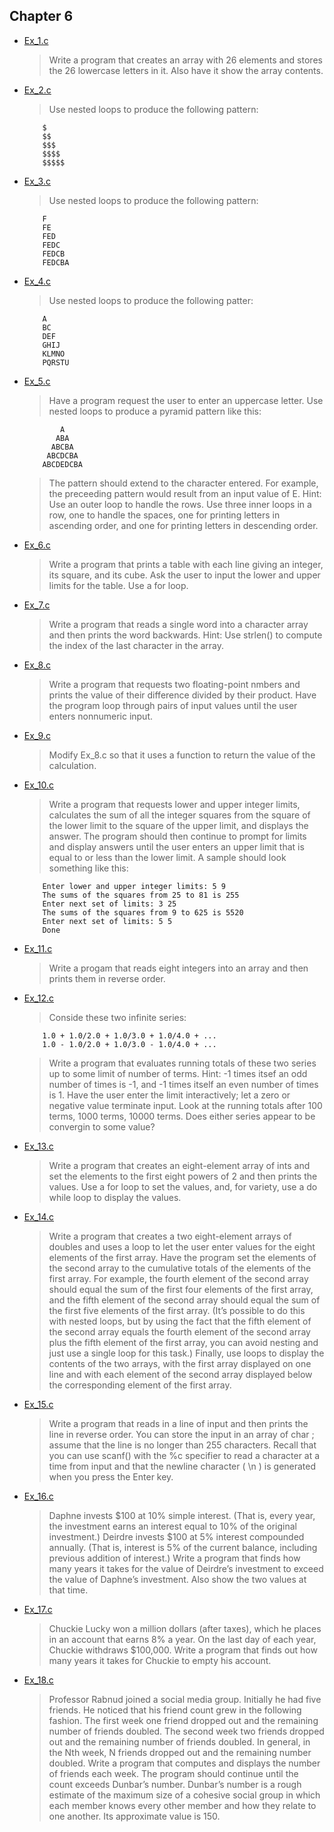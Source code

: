 ## Chapter 6

- [Ex_1.c](./Ex_1.c)
    > Write a program that creates an array with 26 elements and stores the 26 lowercase letters in it. Also have it show the array contents.
- [Ex_2.c](./Ex_2.c)
    > Use nested loops to produce the following pattern:
    ```
        $
        $$
        $$$
        $$$$
        $$$$$
    ```
- [Ex_3.c](./Ex_3.c)
    > Use nested loops to produce the following pattern:
    ```
        F
        FE
        FED
        FEDC
        FEDCB
        FEDCBA
    ```
- [Ex_4.c](./Ex_4.c)
    > Use nested loops to produce the following patter:
    ```
        A
        BC
        DEF
        GHIJ
        KLMNO
        PQRSTU
    ```
- [Ex_5.c](./Ex_5.c)
    > Have a program request the user to enter an uppercase letter. Use nested loops to produce a pyramid pattern like this:
    ```
            A
           ABA
          ABCBA
         ABCDCBA
        ABCDEDCBA
    ```
    > The pattern should extend to the character entered. For example, the preceeding pattern would result from an input value of E. Hint: Use an outer loop to handle the rows. Use three inner loops in a row, one to handle the spaces, one for printing letters in ascending order, and one for printing letters in descending order.
- [Ex_6.c](./Ex_6.c)
    > Write a program that prints a table with each line giving an integer, its square, and its cube. Ask the user to input the lower and upper limits for the table. Use a for loop.
- [Ex_7.c](./Ex_7.c)
    > Write a program that reads a single word into a character array and then prints the word backwards. Hint: Use strlen() to compute the index of the last character in the array.
- [Ex_8.c](./Ex_8.c)
    > Write a program that requests two floating-point nmbers and prints the value of their difference divided by their product. Have the program loop through pairs of input values until the user enters nonnumeric input.
- [Ex_9.c](./Ex_9.c)
    > Modify Ex_8.c so that it uses a function to return the value of the calculation.
- [Ex_10.c](./Ex_10.c)
    > Write a program that requests lower and upper integer limits, calculates the sum of all the integer squares from the square of the lower limit to the square of the upper limit, and displays the answer. The program should then continue to prompt for limits and display answers until the user enters an upper limit that is equal to or less than the lower limit. A sample should look something like this:
    ```
        Enter lower and upper integer limits: 5 9
        The sums of the squares from 25 to 81 is 255
        Enter next set of limits: 3 25
        The sums of the squares from 9 to 625 is 5520
        Enter next set of limits: 5 5
        Done
    ```
- [Ex_11.c](./Ex_11.c)
    > Write a progam that reads eight integers into an array and then prints them in reverse order.
- [Ex_12.c](./Ex_12.c)
    > Conside these two infinite series:
    ```
        1.0 + 1.0/2.0 + 1.0/3.0 + 1.0/4.0 + ...
        1.0 - 1.0/2.0 + 1.0/3.0 - 1.0/4.0 + ...
    ```
    > Write a program that evaluates running totals of these two series up to some limit of number of terms. Hint: -1 times itsef an odd number of times is -1, and -1 times itself an even number of times is 1. Have the user enter the limit interactively; let a zero or negative value terminate input. Look at the running totals after 100 terms, 1000 terms, 10000 terms. Does either series appear to be convergin to some value?
- [Ex_13.c](./Ex_13.c)
    > Write a program that creates an eight-element array of ints and set the elements to the first eight powers of 2 and then prints the values. Use a for loop to set the values, and, for variety, use a do while loop to display the values.
- [Ex_14.c](./Ex_14.c)
    > Write a program that creates a two eight-element arrays of doubles and uses a loop to let the user enter values for the eight elements of the first array. Have the program set the elements of the second array to the cumulative totals of the elements of the first array. For example, the fourth element of the second array should equal the sum of the first four elements of the first array, and the fifth element of the second array should equal the sum of the first five elements of the first array. (It’s possible to do this with nested loops, but by using the fact that the fifth element of the second array equals the fourth element of the second array plus the fifth element of the first array, you can avoid nesting and just use a single loop for this task.) Finally, use loops to display the contents of the two arrays, with the first array displayed on one line and with each element of the second array displayed below the corresponding element of the first array.
- [Ex_15.c](./Ex_15.c)
    > Write a program that reads in a line of input and then prints the line in reverse order. You can store the input in an array of char ; assume that the line is no longer than 255 characters. Recall that you can use scanf() with the %c specifier to read a character at a time from input and that the newline character ( \n ) is generated when you press the Enter key.
- [Ex_16.c](./Ex_16.c)
    > Daphne invests $100 at 10% simple interest. (That is, every year, the investment earns an interest equal to 10% of the original investment.) Deirdre invests $100 at 5% interest compounded annually. (That is, interest is 5% of the current balance, including previous addition of interest.) Write a program that finds how many years it takes for the value of Deirdre’s investment to exceed the value of Daphne’s investment. Also show the two values at that time.
- [Ex_17.c](./Ex_17.c)
    > Chuckie Lucky won a million dollars (after taxes), which he places in an account that earns 8% a year. On the last day of each year, Chuckie withdraws $100,000. Write a program that finds out how many years it takes for Chuckie to empty his account.
- [Ex_18.c](./Ex_18.c)
    > Professor Rabnud joined a social media group. Initially he had five friends. He noticed that his friend count grew in the following fashion. The first week one friend dropped out and the remaining number of friends doubled. The second week two friends dropped out and the remaining number of friends doubled. In general, in the Nth week, N friends dropped out and the remaining number doubled. Write a program that computes and displays the number of friends each week. The program should continue until the count exceeds Dunbar’s number. Dunbar’s number is a rough estimate of the maximum size of a cohesive social group in which each member knows every other member and how they relate to one another. Its approximate value is 150.